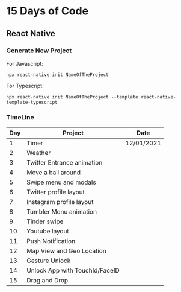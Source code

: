 # 15 Days of Code

## React Native

### Generate New Project

For Javascript:

```npx react-native init NameOfTheProject```

For Typescript:

```npx react-native init NameOfTheProject --template react-native-template-typescript```


### TimeLine

| Day | Project | Date |
|---|---|---|
| 1 | Timer | 12/01/2021 |
| 2 | Weather |   |
| 3 | Twitter Entrance animation |   |
| 4 | Move a ball around |   |
| 5 | Swipe menu and modals |   |
| 6 | Twitter profile layout |   |
| 7 | Instagram profile layout |   |
| 8 | Tumbler Menu animation |   |
| 9 | Tinder swipe |   |
| 10 | Youtube layout |   |
| 11 | Push Notification |   |
| 12 | Map View and Geo Location |   |
| 13 | Gesture Unlock |   |
| 14 | Unlock App with TouchId/FaceID |   |
| 15 | Drag and Drop |   |
